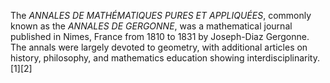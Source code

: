 The _ANNALES DE MATHÉMATIQUES PURES ET APPLIQUÉES_, commonly known as the _ANNALES DE GERGONNE_, was a mathematical journal published in Nimes, France from 1810 to 1831 by Joseph-Diaz Gergonne. The annals were largely devoted to geometry, with additional articles on history, philosophy, and mathematics education showing interdisciplinarity.[1][2]
